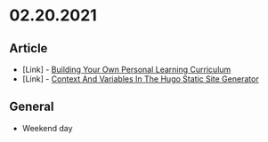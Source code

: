 # 02.20.2021

## Article

- \[Link\] - [Building Your Own Personal Learning Curriculum](https://www.smashingmagazine.com/2021/02/building-personal-learning-curriculum/)
- \[Link\] - [Context And Variables In The Hugo Static Site Generator](https://www.smashingmagazine.com/2021/02/context-variables-hugo-static-site-generator/)

## General

- Weekend day
